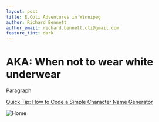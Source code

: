 ```yaml
---
layout: post
title: E.Coli Adventures in Winnipeg
author: Richard Bennett
author_email: richard.bennett.cti@gmail.com
feature_tint: dark
---
```


# AKA: When not to wear white underwear

Paragraph


[Quick Tip: How to Code a Simple Character Name Generator](http://warpedvisions.org)

![Home](https://cti-winnipeg.github.io/img/default-feature.jpg "Title is optional")


